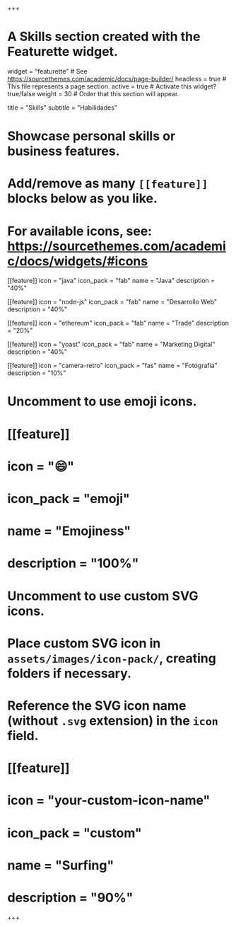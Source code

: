 +++
# A Skills section created with the Featurette widget.
widget = "featurette"  # See https://sourcethemes.com/academic/docs/page-builder/
headless = true  # This file represents a page section.
active = true  # Activate this widget? true/false
weight = 30  # Order that this section will appear.

title = "Skills"
subtitle = "Habilidades"

# Showcase personal skills or business features.
# 
# Add/remove as many `[[feature]]` blocks below as you like.
# 
# For available icons, see: https://sourcethemes.com/academic/docs/widgets/#icons

[[feature]]
  icon = "java"
  icon_pack = "fab"
  name = "Java"
  description = "40%"
  
[[feature]]
  icon = "node-js"
  icon_pack = "fab"
  name = "Desarrollo Web"
  description = "40%"  
  

[[feature]]
  icon = "ethereum"
  icon_pack = "fab"
  name = "Trade"
  description = "20%"  
  
[[feature]]
  icon = "yoast"
  icon_pack = "fab"
  name = "Marketing Digital"
  description = "40%"


[[feature]]
  icon = "camera-retro"
  icon_pack = "fas"
  name = "Fotografia"
  description = "10%"

# Uncomment to use emoji icons.
# [[feature]]
#  icon = ":smile:"
#  icon_pack = "emoji"
#  name = "Emojiness"
#  description = "100%"  

# Uncomment to use custom SVG icons.
# Place custom SVG icon in `assets/images/icon-pack/`, creating folders if necessary.
# Reference the SVG icon name (without `.svg` extension) in the `icon` field.
# [[feature]]
#  icon = "your-custom-icon-name"
#  icon_pack = "custom"
#  name = "Surfing"
#  description = "90%"

+++
